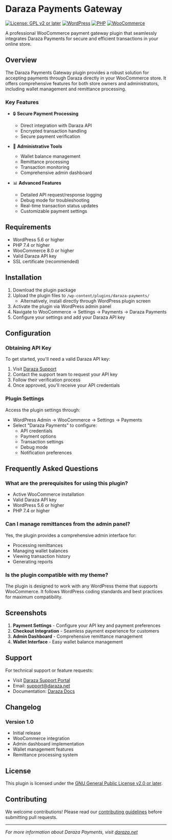 # Daraza Payments Gateway

[![License: GPL v2 or later](https://img.shields.io/badge/License-GPL%20v2%2B-blue.svg)](https://www.gnu.org/licenses/gpl-2.0.html)
[![WordPress](https://img.shields.io/badge/WordPress-5.6%2B-blue)](https://wordpress.org/)
[![PHP](https://img.shields.io/badge/PHP-7.4%2B-purple)](https://php.net/)
[![WooCommerce](https://img.shields.io/badge/WooCommerce-8.0%2B-green)](https://woocommerce.com/)

A professional WooCommerce payment gateway plugin that seamlessly integrates Daraza Payments for secure and efficient transactions in your online store.

## Overview

The Daraza Payments Gateway plugin provides a robust solution for accepting payments through Daraza directly in your WooCommerce store. It offers comprehensive features for both store owners and administrators, including wallet management and remittance processing.

### Key Features

- 🔒 **Secure Payment Processing**
  - Direct integration with Daraza API
  - Encrypted transaction handling
  - Secure payment verification

- 💼 **Administrative Tools**
  - Wallet balance management
  - Remittance processing
  - Transaction monitoring
  - Comprehensive admin dashboard

- 📊 **Advanced Features**
  - Detailed API request/response logging
  - Debug mode for troubleshooting
  - Real-time transaction status updates
  - Customizable payment settings

## Requirements

- WordPress 5.6 or higher
- PHP 7.4 or higher
- WooCommerce 8.0 or higher
- Valid Daraza API key
- SSL certificate (recommended)

## Installation

1. Download the plugin package
2. Upload the plugin files to `/wp-content/plugins/daraza-payments/`
   - Alternatively, install directly through WordPress plugin screen
3. Activate the plugin via WordPress admin panel
4. Navigate to WooCommerce → Settings → Payments → Daraza Payments
5. Configure your settings and add your Daraza API key

## Configuration

### Obtaining API Key

To get started, you'll need a valid Daraza API key:
1. Visit [Daraza Support](https://daraza.net)
2. Contact the support team to request your API key
3. Follow their verification process
4. Once approved, you'll receive your API credentials

### Plugin Settings

Access the plugin settings through:
- WordPress Admin → WooCommerce → Settings → Payments
- Select "Daraza Payments" to configure:
  - API credentials
  - Payment options
  - Transaction settings
  - Debug mode
  - Notification preferences

## Frequently Asked Questions

### What are the prerequisites for using this plugin?
- Active WooCommerce installation
- Valid Daraza API key
- WordPress 5.6 or higher
- PHP 7.4 or higher

### Can I manage remittances from the admin panel?
Yes, the plugin provides a comprehensive admin interface for:
- Processing remittances
- Managing wallet balances
- Viewing transaction history
- Generating reports

### Is the plugin compatible with my theme?
The plugin is designed to work with any WordPress theme that supports WooCommerce. It follows WordPress coding standards and best practices for maximum compatibility.

## Screenshots

1. **Payment Settings** - Configure your API key and payment preferences
2. **Checkout Integration** - Seamless payment experience for customers
3. **Admin Dashboard** - Comprehensive remittance management
4. **Wallet Interface** - Easy wallet balance management

## Support

For technical support or feature requests:
- Visit [Daraza Support Portal](https://daraza.net)
- Email: support@daraza.net
- Documentation: [Daraza Docs](https://docs.daraza.net)

## Changelog

### Version 1.0
- Initial release
- WooCommerce integration
- Admin dashboard implementation
- Wallet management features
- Remittance processing system

## License

This plugin is licensed under the [GNU General Public License v2.0 or later](https://www.gnu.org/licenses/gpl-2.0.html).

## Contributing

We welcome contributions! Please read our [contributing guidelines](CONTRIBUTING.md) before submitting pull requests.

---

*For more information about Daraza Payments, visit [daraza.net](https://daraza.net)* 